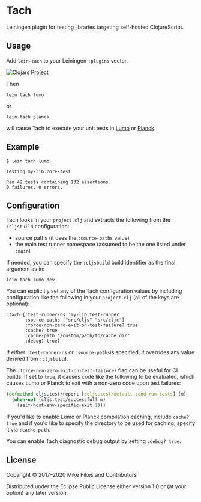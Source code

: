 # Tach

Leiningen plugin for testing libraries targeting self-hosted ClojureScript.

## Usage

Add `lein-tach` to your Leiningen `:plugins` vector.

[![Clojars Project](https://img.shields.io/clojars/v/lein-tach.svg)](https://clojars.org/lein-tach)

Then

```
lein tach lumo
```

or

```
lein tach planck
```

will cause Tach to execute your unit tests in [Lumo](https://github.com/anmonteiro/lumo) or [Planck](http://planck-repl.org).

## Example

```
$ lein tach lumo

Testing my-lib.core-test

Ran 42 tests containing 132 assertions.
0 failures, 0 errors.
```

## Configuration

Tach looks in your `project.clj` and extracts the following from the `:cljsbuild` configuration:

- source paths (it uses the `:source-paths` value)
- the main test runner namespace (assumed to be the one listed under `:main`)

If needed, you can specify the `:cljsbuild` build identifier as the final argument as in:

```
lein tach lumo dev
```

You can explicitly set any of the Tach configuration values by including configuration like the following in your `project.clj` (all of the keys are optional):

```
:tach {:test-runner-ns 'my-lib.test-runner
       :source-paths ["src/cljs" "src/cljc"]
       :force-non-zero-exit-on-test-failure? true
       :cache? true
       :cache-path "/custom/path/to/cache_dir"
       :debug? true}
```

If either `:test-runner-ns` or `:source-paths`is specified, it overrides any value derived from `:cljsbuild`.

The `:force-non-zero-exit-on-test-failure?` flag can be useful for CI builds: If set to `true`, it causes code like the following to be evaluated, which causes Lumo or Planck to exit with a non-zero code upon test failures:

```clojure
(defmethod cljs.test/report [:cljs.test/default :end-run-tests] [m]
  (when-not (cljs.test/successful? m)
    (self-host-env-specific-exit 1)))
```

If you'd like to enable Lumo or Planck compilation caching, include `cache? true` and if you'd like to specify the directory to be used for caching, specify it via `:cache-path`.

You can enable Tach diagnostic debug output by setting `:debug? true`.

## License

Copyright © 2017–2020 Mike Fikes and Contributors

Distributed under the Eclipse Public License either version 1.0 or (at your option) any later version.
